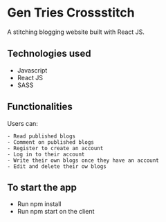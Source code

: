 # Gen Tries Crossstitch

A stitching blogging website built with React JS.

## Technologies used

- Javascript
- React JS
- SASS

## Functionalities

Users can:

    - Read published blogs
    - Comment on published blogs
    - Register to create an account
    - Log in to their account
    - Write their own blogs once they have an account
    - Edit and delete their ow blogs

## To start the app

- Run npm install
- Run npm start on the client